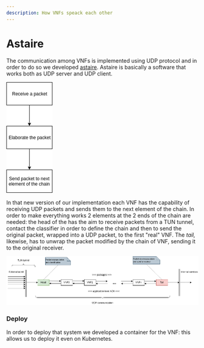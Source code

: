 ```yaml
---
description: How VNFs speack each other
---
```


# Astaire

The communication among VNFs is implemented using UDP protocol and in order to do so we developed [astaire](https://github.com/Augugrumi/astaire). Astaire is basically a software that works both as UDP server and UDP client. 

![How Astaire works](.gitbook/assets/astaire-algorithm.png)

In that new version of our implementation each VNF has the capability of receiving UDP packets and sends them to the next element of the chain. In order to make everything works 2 elements at the 2 ends of the chain are needed: the head of the has the aim to receive packets from a TUN tunnel, contact the classifier in order to define the chain and then to send the original packet, wrapped into a UDP packet, to the first "real" VNF. The _tail,_ likewise, has to unwrap the packet modified by the chain of VNF, sending it to the original receiver.

![](.gitbook/assets/astaire.png)

### Deploy

In order to deploy that system we developed a container for the VNF: this allows us to deploy it even on Kubernetes.

